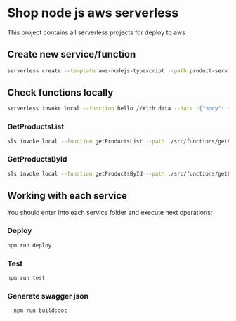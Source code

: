 # Shop node js aws serverless

This project contains all serverless projects for deploy to aws

## Create new service/function

```bash
serverless create --template aws-nodejs-typescript --path product-service
```

## Check functions locally

```bash
serverless invoke local --function hello //With data --data '{"body": {"name":"John"}}' //With custom events parameters --path ./src/functions/getProductsById/mock.json
```

### GetProductsList

```bash
sls invoke local --function getProductsList --path ./src/functions/getProductsList/mock.json
```

### GetProductsById

```bash
sls invoke local --function getProductsById --path ./src/functions/getProductsById/mock.json
```

## Working with each service

You should enter into each service folder and execute next operations:

### Deploy

```bash
npm run deploy
```

### Test

```bash
npm run test
```

### Generate swagger json

```bash
  npm run build:doc
```
